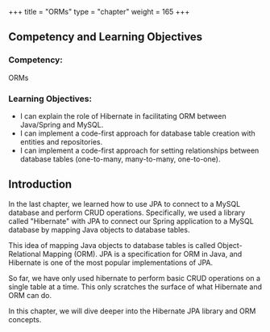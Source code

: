 +++
title = "ORMs"
type = "chapter"
weight = 165
+++

## Competency and Learning Objectives

### Competency:

ORMs

### Learning Objectives:

- I can explain the role of Hibernate in facilitating ORM between Java/Spring and MySQL.
- I can implement a code-first approach for database table creation with entities and repositories.
- I can implement a code-first approach for setting relationships between database tables (one-to-many, many-to-many, one-to-one).

## Introduction

In the last chapter, we learned how to use JPA to connect to a MySQL database and perform CRUD operations.
Specifically, we used a library called "Hibernate" with JPA to connect our Spring application to a MySQL database
by mapping Java objects to database tables.

This idea of mapping Java objects to database tables is called Object-Relational Mapping (ORM).
JPA is a specification for ORM in Java, and Hibernate is one of the most popular implementations of JPA.

So far, we have only used hibernate to perform basic CRUD operations on a single table at a time.
This only scratches the surface of what Hibernate and ORM can do.

In this chapter, we will dive deeper into the Hibernate JPA library and ORM concepts.

